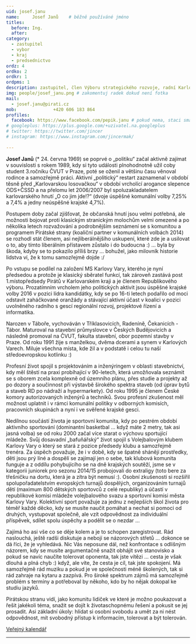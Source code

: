 ```yaml
---
uid: josef.janu
name:     Josef Janů 	# běžně používáné jméno
titles:
  before: Ing.
  after:
category:
  - zastupitel
  - vybor
  - kraj
  - predsednictvo
ordz: 4
ordko: 2
ordkr: 1
ordpms: 1
description: zastupitel, člen Výboru strategického rozvoje, radní Karlovarského kraje, předseda Pirátů Karlovy Vary
img: people/josef_janu.png # zakomentuj radek dokud není fotka
mail:
  - josef.janu@pirati.cz
mob:			  +420 606 183 864
profiles:
  facebook: https://www.facebook.com/pepik.janu # pokud nema, staci smazat tuto radku
# googleplus: https://plus.google.com/+uzivatel.na.googleplus
# twitter: https://twitter.com/jincer
# instagram: https://www.instagram.com/jincermak/ 
   
---
```


**Josef Janů** (* 24. června 1969) se poprvé o „politiku“ začal aktivně zajímat v souvislosti s rokem 1989, kdy si tyto události plnohodnotně užil coby student 3.ročníku ČVUT v Praze, poté se oženil a většinu času věnoval rodince a samozřejmě práci. Aktivní „politický“ restart zaznamenal v období těsně před „Karlovarskou losovačkou“ v období vrcholící arogance slepence ODS+ČSSD a na přelomu let 2006/2007 byl spoluzakladatelem karlovarského hnutí „O co jim jde!?“ (dvoje úspěšné komunální volby 7,25% a 7,4% a jedny neúspěšné krajské 4,7%).

Postupem doby začal zjišťovat, že občanská hnutí jsou velmi potřebná, ale možnosti bojovat proti klasickým stranickým molochům velmi omezené a po několika letech rozvažování a podrobnějším seznámení se s komunitou a programem Pirátské strany (koaliční partner v komunálních volbách 2014) se rozhodl stát členem, asi nejliberálnějšího uskupení, které zde je a usilovat o to, aby tímto liberálním přístavem zůstalo i do budoucna :) … byla by škoda, kdyby se to pokazilo příliš brzy … bohužel, jako milovník historie lidstva ví, že k tomu samozřejmě dojde :/ 

Po vstupu se podílel na založení MS Karlovy Vary, kterého je nyní předsedou a protože je klasický sběratel funkcí, tak zároveň zastává post 1.místopředsedy Pirátů v Karlovarském kraji a je členem Republikového výboru. Prozatímním vrcholem jeho politických aktivit jsou úspěšné krajské volby 2016 v pozici lídra kandidátky, kdy se po 16-ti letech podařilo od moci odstavit zaháčkované oranžády a stávající aktivní účast v koalici v pozici uvolněného radního s gescí regionální rozvoj, projektové řízení a informatika.

Narozen v Táboře, vychováván v Tříklasovicích, Radeníně, Čekanicích - Tábor. Maturoval na stavební průmyslovce v Českých Budějovicích a následně promoval na ČVUT, fakulta stavební, obor pozemní stavby v Praze. Od roku 1991 žije s manželkou, dvěma dcerami a synem v Karlových Varech. Miluje všechna místa, kde žil a v podstatě i celou tu naší středoevropskou kotlinku :)

Profesní život spojil s projektováním a inženýringem v oblasti stavebnictví, kdy měl štěstí na praxi probíhající v 90-letech, která umožňovala seznámit se s oborem zcela komplexně od územního plánu, přes studie a projekty až po dozory a součinnost při výstavbě širokého spektra staveb (od úprav bytů a staveb RD po nádraží a hypermarkety). Od roku 1995 je členem České komory autorizovaných inženýrů a techniků. Svou profesní zkušenost měl možnost uplatnit i v rámci komunální politiky v odborných komisích, pracovních skupinách a nyní i ve svěřené krajské gesci.

Nedílnou součástí života je sportovní komunita, kdy po pestrém období aktivního sportování (dominantní basketbal … když máte 2 metry, tak asi jasná volba) se od roku 2000 začal více starat o výchovu sportující mládeže. Svůj dosavadní „bafuňářský“ život spojil s Volejbalovým klubem Karlovy Vary o který se stará z pozice předsedy klubu a samozřejmě trenéra. Za úspěch považuje, že i v době, kdy se špatně shánějí prostředky, děti jsou prý líné a dospělí se zajímají jen o sebe, tak klubová komunita funguje a z oddílu pohybujícího se na dně krajských soutěží, jsme se v kategorii juniorek pro sezonu 2014/15 probojovali do extraligy (toto bere za třešničku na dortu, která je a zítra být nemusí :). Osobní zkušenosti si rozšířil spolupořadatelstvím evropských turnajů dospělých, organizováním turnajů dětí (maximum 800 dětských sportovců z celé republiky) a účastí v republikové komisi mládeže volejbalového svazu a sportovní komisi města Karlovy Vary. Kolektivní sport považuje za jednu z nejlepších škol života pro téměř každé děcko, kdy se musíte naučit pomáhat a nechat si pomoci od druhých, vystupovat společně, ale vzít odpovědnost za individuální příspěvek, sdílet spolu úspěchy a podělit se o nezdar …

Zajímá ho asi vše co se děje kolem a je to schopen zaregistrovat. Rád naslouchá, ještě radši diskutuje a nebojí se názorových střetů … dokonce se dá říci, že je vyhledává. Nic Vás neposune dál, než konfrontace s odlišným názorem, kdy se musíte argumentačně snažit obhájit své stanovisko a pokud se navíc naučíte tolerovat oponenta, tak jste vítězi … cesta je však dlouhá a plná chyb :) když, ale víte, že cesta je cíl, tak jste spokojení. Má samozřejmě rád muziku a pokud je ve společnosti méně školených, tak si rád zahraje na kytaru a zazpívá. Pro široké spektrum zájmů má samozřejmě problém s termíny a potřeboval by někoho, kdo by ho nějak dokopal ke studiu jazyků.

Pirátskou stranu vidí, jako komunitu lidiček ve které je možno poukazovat a řešit jakékoli téma, snažit se dojít k životaschopnému řešení a pokusit se jej prosadit. Asi základní úkoly: hlídat si osobní svobodu a umět za ni nést odpovědnost, mít svobodný přístup k informacím, tolerovat a být tolerován.

[Veřejný kalendář](https://calendar.google.com/calendar/embed?src=varskejpepik@gmail.com)

- - - 
